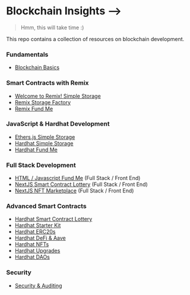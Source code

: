 # Blockchain Insights --> 
>  Hmm, this will take time :) 

This repo contains a collection of resources on blockchain development.

### Fundamentals
- [Blockchain Basics](./Blockchain-Basics/)

### Smart Contracts with Remix
- [Welcome to Remix! Simple Storage](./REMIX-Simple-Storage/)
- [Remix Storage Factory](./Remix-Storage-Factory/)
- [Remix Fund Me](./Remix-Fund-Me/)

### JavaScript & Hardhat Development
- [Ethers.js Simple Storage](./Ethers-Simple-Storage/)
- [Hardhat Simple Storage](./Hardhat-Simple-Storage/)
- [Hardhat Fund Me](./Hardhat-Fund-Me/)

### Full Stack Development
- [HTML / Javascript Fund Me](./HTML-Fund-Me/) (Full Stack / Front End)
- [NextJS Smart Contract Lottery](./NextJS-Smart-Contract-Lottery/) (Full Stack / Front End)
- [NextJS NFT Marketplace](./NextJS-NFT-Marketplace/) (Full Stack / Front End)

### Advanced Smart Contracts
- [Hardhat Smart Contract Lottery](./Hardhat-Smart-Contract-Lottery/)
- [Hardhat Starter Kit](./Hardhat-Starter-Kit/)
- [Hardhat ERC20s](./Hardhat-ERC20/)
- [Hardhat DeFi & Aave](./Hardhat-Defi/)
- [Hardhat NFTs](./Hardhat-NFTs/)
- [Hardhat Upgrades](./Hardhat-Upgrades/)
- [Hardhat DAOs](./Hardhat-DAOs/)

### Security
- [Security & Auditing](./Security-And-Auditing/)